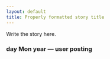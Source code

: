 ```yaml
---
layout: default
title: Properly formatted story title
---
```

Write the story here.

### day Mon year — user posting
